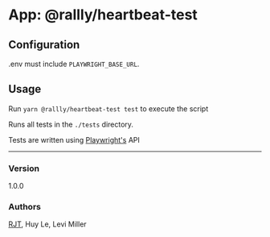 # App:  @rallly/heartbeat-test

## Configuration
.env must include `PLAYWRIGHT_BASE_URL`.

## Usage
Run `yarn @rallly/heartbeat-test test` to execute the script

Runs all tests in the `./tests` directory.

Tests are written using [Playwright's](https://wwww.playwright.dev) API

---
### Version
1.0.0

### Authors
[RJT](https://github.com/rjtrenchard), Huy Le, Levi Miller

